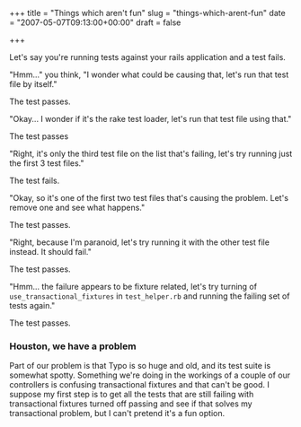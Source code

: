 +++
title = "Things which aren't fun"
slug = "things-which-arent-fun"
date = "2007-05-07T09:13:00+00:00"
draft = false

+++

Let's say you're running tests against your rails application and a test fails.

"Hmm..." you think, "I wonder what could be causing that, let's run that test file by itself."

The test passes.

"Okay... I wonder if it's the rake test loader, let's run that test file using that."

The test passes

"Right, it's only the third test file on the list that's failing, let's try running just the first 3 test files."

The test fails.

"Okay, so it's one of the first two test files that's causing the problem. Let's remove one and see what happens."

The test passes.

"Right, because I'm paranoid, let's try running it with the other test file instead. It should fail."

The test passes.

"Hmm... the failure appears to be fixture related, let's try turning of `use_transactional_fixtures` in `test_helper.rb` and running the failing set of tests again."

The test passes.

### Houston, we have a problem

Part of our problem is that Typo is so huge and old, and its test suite is somewhat spotty. Something we're doing in the workings of a couple of our controllers is confusing transactional fixtures and that can't be good. I suppose my first step is to get all the tests that are still failing with transactional fixtures turned off passing and see if that solves my transactional problem, but I can't pretend it's a fun option.
